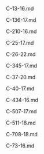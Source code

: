 C-13-16.md

C-136-17.md

C-210-16.md

C-25-17.md

C-26-22.md

C-345-17.md

C-37-20.md

C-40-17.md

C-434-16.md

C-507-17.md

C-511-18.md

C-708-18.md

C-73-16.md